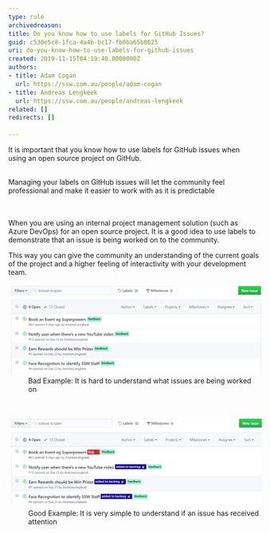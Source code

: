 ```yaml
---
type: rule
archivedreason: 
title: Do you know how to use labels for GitHub Issues?
guid: c530e5c8-1fca-4a4b-bc17-fb0ba65b8625
uri: do-you-know-how-to-use-labels-for-github-issues
created: 2019-11-15T04:19:40.0000000Z
authors:
- title: Adam Cogan
  url: https://ssw.com.au/people/adam-cogan
- title: Andreas Lengkeek
  url: https://ssw.com.au/people/andreas-lengkeek
related: []
redirects: []

---
```



​It is important that you know how to use labels for GitHub issues when using an open source project on GitHub.<br><div><br></div><div>Managing your labels on GitHub issues will let the community feel professional and make it easier to work with as it is predictable<br></div>
<br><excerpt class='endintro'></excerpt><br>
<dl class="badImage">When you are using an internal project management solution (such as Azure DevOps) for an open source project. It is a good idea to use labels to demonstrate that an issue is being worked on to the community.<br></dl><dl class="badImage">This way you can give the community an understanding of the current goals of the project and a higher feeling of interactivity with your development team.​<br></dl><dl class="badImage"><img src="issues_bad_example.png" alt="issues_bad_example.png" style="margin:5px;width:808px;" /><dd class="ssw15-rteElement-FigureBad">​​​Bad Example: It is hard to understand what issues are being worked on</dd></dl><p class="ssw15-rteElement-P">​​<br></p><dl class="goodImage"> 
   <img src="issues_good_example.png" alt="issues_good_example.png" style="margin:5px;width:808px;" /><dd class="ssw15-rteElement-FigureGood">​​Good Example: It is very simple to understand if an issue has received attention</dd></dl><p>​<br><br></p>



